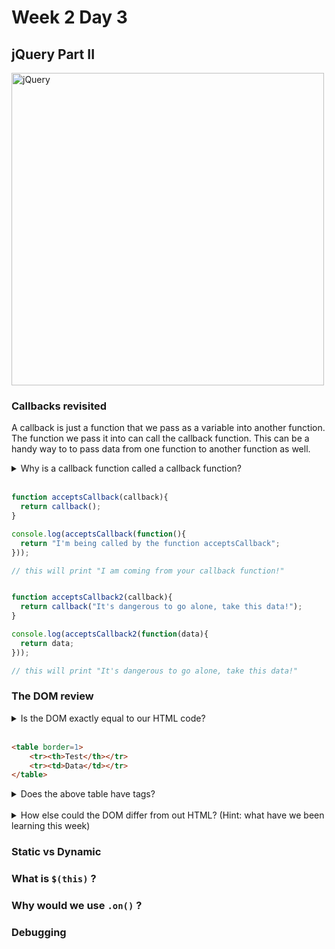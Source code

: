 # Week 2 Day 3
## jQuery Part II
<img src="https://upload.wikimedia.org/wikipedia/en/thumb/9/9e/JQuery_logo.svg/1280px-JQuery_logo.svg.png" alt="jQuery" width="500px">

### Callbacks revisited
A callback is just a function that we pass as a variable into another function. The function we pass it into can call the callback function. This can be a handy way to to pass data from one function to another function as well.

<details>
  <summary>Why is a callback function called a callback function?</summary>
  Because the function into which it is being passed as an argument calls it... back.
</details><br>

```javascript
function acceptsCallback(callback){
  return callback();
}

console.log(acceptsCallback(function(){
  return "I'm being called by the function acceptsCallback";
}));

// this will print "I am coming from your callback function!"


function acceptsCallback2(callback){
  return callback("It's dangerous to go alone, take this data!");
}

console.log(acceptsCallback2(function(data){
  return data;
}));

// this will print "It's dangerous to go alone, take this data!"
```

### The DOM review

<details>
  <summary>Is the DOM exactly equal to our HTML code?</summary>
  No. But it is generated from our HTML code.
</details><br>

```html
<table border=1>
	<tr><th>Test</th></tr>
	<tr><td>Data</td></tr>
</table>
```
<details>
  <summary>Does the above table have <code><tbody></code> tags?</summary>
  Yes. The browser will automatically generate a <tbody> for us even if we didn't write it. You can style it with CSS and everything.
</details><br>

<details>
  <summary>How else could the DOM differ from out HTML? (Hint: what have we been learning this week)</summary>
  It can contain HTML generated from JavaScript.
</details>

### Static vs Dynamic

### What is ```$(this)``` ?

### Why would we use ```.on()``` ?

### Debugging
